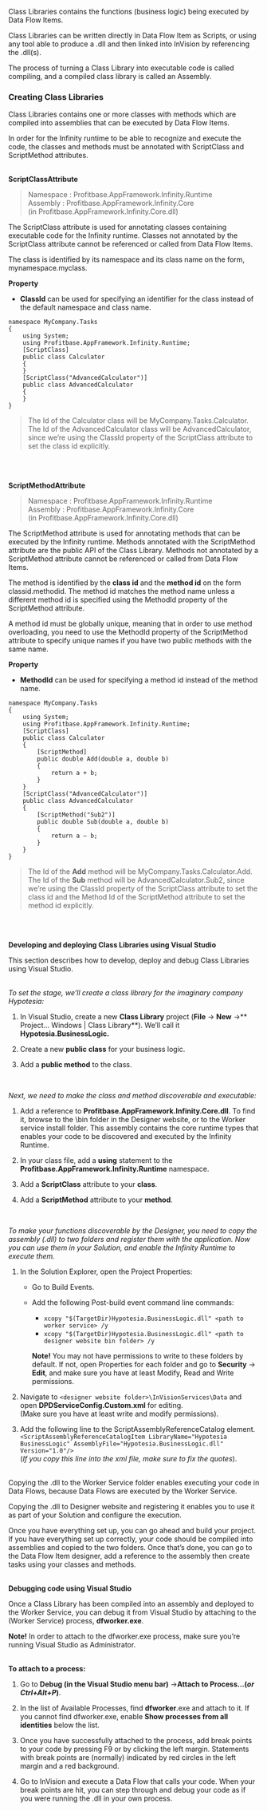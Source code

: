 
Class Libraries contains the functions (business logic) being executed by Data Flow Items. 

Class Libraries can be written directly in Data Flow Item as Scripts, or using any tool able to produce a .dll and then linked into InVision by referencing the .dll(s). 

The process of turning a Class Library into executable code is called compiling, and a compiled class library is called an Assembly.
<br/>

### Creating Class Libraries

Class Libraries contains one or more classes with methods which are compiled into assemblies that can be executed by Data Flow Items. 

In order for the Infinity runtime to be able to recognize and execute the code, the classes and methods must be annotated with ScriptClass and ScriptMethod attributes.
<br/><br/>

**ScriptClassAttribute**

>Namespace : Profitbase.AppFramework.Infinity.Runtime  
>Assembly : Profitbase.AppFramework.Infinity.Core  
(in Profitbase.AppFramework.Infinity.Core.dll)

The ScriptClass attribute is used for annotating classes containing executable code for the Infinity runtime. Classes not annotated by the ScriptClass attribute cannot be referenced or called from Data Flow Items.

The class is identified by its namespace and its class name on the form, mynamespace.myclass.
<br/>

**Property**

* **ClassId** can be used for specifying an identifier for the class instead of the default namespace and class name.

>
    namespace MyCompany.Tasks
    {
        using System;
        using Profitbase.AppFramework.Infinity.Runtime;
        [ScriptClass]
        public class Calculator
        {
        }
        [ScriptClass("AdvancedCalculator")] 
        public class AdvancedCalculator
        {
        }
    }
>
>The Id of the Calculator class will be MyCompany.Tasks.Calculator.  
>The Id of the AdvancedCalculator class will be AdvancedCalculator, since we’re using the ClassId property of the ScriptClass attribute to set the class id explicitly.

<br/><br/>

**ScriptMethodAttribute**

>Namespace : Profitbase.AppFramework.Infinity.Runtime  
>Assembly : Profitbase.AppFramework.Infinity.Core  
(in Profitbase.AppFramework.Infinity.Core.dll)

The ScriptMethod attribute is used for annotating methods that can be executed by the Infinity runtime. Methods annotated with the ScriptMethod attribute are the public API of the Class Library. Methods not annotated by a ScriptMethod attribute cannot be referenced or called from Data Flow Items.

The method is identified by the **class id** and the **method id** on the form classid.methodid. The method id matches the method name unless a different method id is specified using the MethodId property of the ScriptMethod attribute.

A method id must be globally unique, meaning that in order to use method overloading, you need to use the MethodId property of the ScriptMethod attribute to specify unique names if you have two public methods with the same name.
<br/>

**Property**

* **MethodId** can be used for specifying a method id instead of the method name.

>
    namespace MyCompany.Tasks
    {
        using System;
        using Profitbase.AppFramework.Infinity.Runtime;
        [ScriptClass]
        public class Calculator
        {
            [ScriptMethod]
            public double Add(double a, double b)
            {
                return a + b;
            }
        }
        [ScriptClass("AdvancedCalculator")] 
        public class AdvancedCalculator
        {
            [ScriptMethod("Sub2")]
            public double Sub(double a, double b)
            {
                return a – b;
            }
        }
    }
>
>The Id of the **Add** method will be MyCompany.Tasks.Calculator.Add.  
The Id of the **Sub** method will be AdvancedCalculator.Sub2, since we’re using the ClassId property of the ScriptClass attribute to set the class id and the Method Id of the ScriptMethod attribute to set the method id explicitly.

<br/><br/>

**Developing and deploying Class Libraries using Visual Studio**

This section describes how to develop, deploy and debug Class Libraries using Visual Studio.
<br/><br/>

*To set the stage, we’ll create a class library for the imaginary company Hypotesia:*

1.	In Visual Studio, create a new **Class Library** project (**File** -> **New** ->** Project… Windows | Class Library**). We’ll call it **Hypotesia.BusinessLogic.**

2.	Create a new **public class** for your business logic.

3.	Add a **public method** to the class.
<br/>

*Next, we need to make the class and method discoverable and executable:*

1.	Add a reference to **Profitbase.AppFramework.Infinity.Core.dll**. 
 To find it, browse to the \bin folder in the Designer website, or to the Worker service install folder. This assembly contains the core runtime types that enables your code to be discovered and executed by the Infinity Runtime.

2.	In your class file, add a **using** statement to the **Profitbase.AppFramework.Infinity.Runtime** namespace.

3.	Add a **ScriptClass** attribute to your **class**.

4.	Add a **ScriptMethod** attribute to your **method**.
<br/>

*To make your functions discoverable by the Designer, you need to copy the assembly (.dll) to two folders and register them with the application. Now you can use them in your Solution, and enable the Infinity Runtime to execute them.*

1.	In the Solution Explorer, open the Project Properties:

      *	Go to Build Events.

      *	Add the following Post-build event command line commands:

         *	``xcopy "$(TargetDir)Hypotesia.BusinessLogic.dll" <path to worker service> /y``
         *	``xcopy "$(TargetDir)Hypotesia.BusinessLogic.dll" <path to designer website bin folder> /y``

         **Note!** You may not have permissions to write to these folders by default. If not, open Properties for each folder and go to **Security** -> **Edit**, and make sure you have at least Modify, Read and Write permissions.

2.	Navigate to ``<designer website folder>\InVisionServices\Data`` and open **DPDServiceConfig.Custom.xml** for editing.  
(Make sure you have at least write and modify permissions).

3.	Add the following line to the ScriptAssemblyReferenceCatalog element.
``<ScriptAssemblyReferenceCatalogItem LibraryName="Hypotesia BusinessLogic" AssemblyFile="Hypotesia.BusinessLogic.dll" Version="1.0"/>``  
(*If you copy this line into the xml file, make sure to fix the quotes*).

<br/>
Copying the .dll to the Worker Service folder enables executing your code in Data Flows, because Data Flows are executed by the Worker Service.

Copying the .dll to Designer website and registering it enables you to use it as part of your Solution and configure the execution.

Once you have everything set up, you can go ahead and build your project. If you have everything set up correctly, your code should be compiled into assemblies and copied to the two folders. Once that’s done, you can go to the Data Flow Item designer, add a reference to the assembly then create tasks using your classes and methods.
<br/><br/>

**Debugging code using Visual Studio**

Once a Class Library has been compiled into an assembly and deployed to the Worker Service, you can debug it from Visual Studio by attaching to the (Worker Service) process, **dfworker.exe**.

**Note!** In order to attach to the dfworker.exe process, make sure you’re running Visual Studio as Administrator.
<br/><br/>

**To attach to a process:**

1.	Go to **Debug (in the Visual Studio menu bar)** ->**Attach to Process…(*or Ctrl+Alt+P*)**. 

2.	In the list of Available Processes, find **dfworker**.exe and attach to it. If you cannot find dfworker.exe, enable **Show processes from all identities** below the list.

3.	Once you have successfully attached to the process, add break points to your code by pressing F9 or by clicking the left margin. Statements with break points are (normally) indicated by red circles in the left margin and a red background.

4.	Go to InVision and execute a Data Flow that calls your code. When your break points are hit, you can step through and debug your code as if you were running the .dll in your own process.

